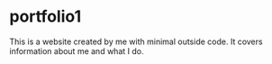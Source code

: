 # portfolio1
This is a website created by me with minimal outside code. It covers information about me and what I do.
